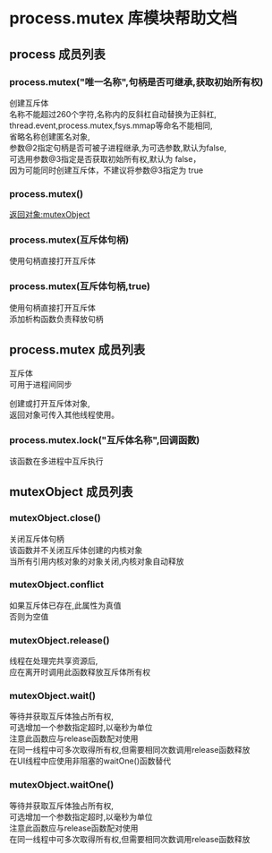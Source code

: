 # process.mutex 库模块帮助文档

<a id="process"></a>
## process 成员列表


<a id="process.mutex"></a>
### process.mutex("唯一名称",句柄是否可继承,获取初始所有权) 
 创建互斥体  
名称不能超过260个字符,名称内的反斜杠自动替换为正斜杠,  
thread.event,process.mutex,fsys.mmap等命名不能相同,  
省略名称创建匿名对象,  
参数@2指定句柄是否可被子进程继承,为可选参数,默认为false,  
可选用参数@3指定是否获取初始所有权,默认为 false，  
因为可能同时创建互斥体，不建议将参数@3指定为 true

<a id="process.mutex"></a>
### process.mutex() 
 [返回对象:mutexObject](#mutexObject)

<a id="process.mutex"></a>
### process.mutex(互斥体句柄) 
 使用句柄直接打开互斥体

<a id="process.mutex"></a>
### process.mutex(互斥体句柄,true) 
 使用句柄直接打开互斥体  
添加析构函数负责释放句柄

<a id="process.mutex"></a>
## process.mutex 成员列表

互斥体  
可用于进程间同步

创建或打开互斥体对象,  
返回对象可传入其他线程使用。

<a id="process.mutex.lock"></a>
### process.mutex.lock("互斥体名称",回调函数) 
 该函数在多进程中互斥执行

<a id="mutexObject"></a>
## mutexObject 成员列表


<a id="mutexObject.close"></a>
### mutexObject.close() 
 关闭互斥体句柄  
该函数并不关闭互斥体创建的内核对象  
当所有引用内核对象的对象关闭,内核对象自动释放

<a id="mutexObject.conflict"></a>
### mutexObject.conflict 
 如果互斥体已存在,此属性为真值  
否则为空值

<a id="mutexObject.release"></a>
### mutexObject.release() 
 线程在处理完共享资源后,  
应在离开时调用此函数释放互斥体所有权

<a id="mutexObject.wait"></a>
### mutexObject.wait() 
 等待并获取互斥体独占所有权,  
可选增加一个参数指定超时,以毫秒为单位  
注意此函数应与release函数配对使用  
在同一线程中可多次取得所有权,但需要相同次数调用release函数释放  
在UI线程中应使用非阻塞的waitOne()函数替代

<a id="mutexObject.waitOne"></a>
### mutexObject.waitOne() 
 等待并获取互斥体独占所有权,  
可选增加一个参数指定超时,以毫秒为单位  
注意此函数应与release函数配对使用  
在同一线程中可多次取得所有权,但需要相同次数调用release函数释放
